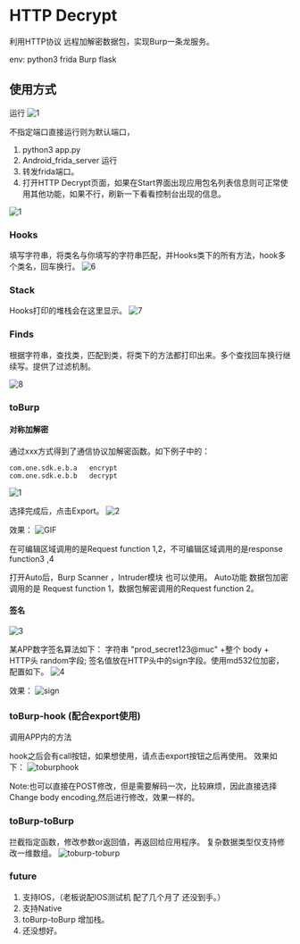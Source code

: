 # HTTP Decrypt

利用HTTP协议 远程加解密数据包，实现Burp一条龙服务。


env:
python3
frida
Burp
flask


## 使用方式

运行
![1](images/0.png)

不指定端口直接运行则为默认端口，

1. python3 app.py
2. Android_frida_server 运行
3. 转发frida端口。 
4. 打开HTTP Decrypt页面，如果在Start界面出现应用包名列表信息则可正常使用其他功能，如果不行，刷新一下看看控制台出现的信息。

![1](images/5.png)


### Hooks
填写字符串，将类名与你填写的字符串匹配，并Hooks类下的所有方法，hook多个类名，回车换行。
![6](images/6.png)

### Stack
Hooks打印的堆栈会在这里显示。
![7](images/7.png)

### Finds
根据字符串，查找类，匹配到类，将类下的方法都打印出来。多个查找回车换行继续写。提供了过滤机制。

![8](images/8.png)

### toBurp

#### 对称加解密

通过xxx方式得到了通信协议加解密函数。如下例子中的：
```
com.one.sdk.e.b.a   encrypt
com.one.sdk.e.b.b   decrypt 
```
![1](images/1.png)

选择完成后，点击Export。
![2](images/2.png)

效果：
![GIF](images/post.gif)

在可编辑区域调用的是Request function 1,2，不可编辑区域调用的是response function3 ,4

打开Auto后，Burp Scanner ，Intruder模块 也可以使用。
Auto功能 数据包加密调用的是 Request function 1，数据包解密调用的Request function 2。

#### 签名
![3](images/3.png)

某APP数字签名算法如下：
字符串  "prod_secret123@muc" +整个 body + HTTP头 random字段;
签名值放在HTTP头中的sign字段。使用md532位加密，配置如下。
![4](images/4.png)

效果：
![sign](images/sign.gif)



### toBurp-hook (配合export使用)
调用APP内的方法

hook之后会有call按钮，如果想使用，请点击export按钮之后再使用。
效果如下：
![toburphook](images/toburphook.gif)

Note:也可以直接在POST修改，但是需要解码一次，比较麻烦，因此直接选择Change body encoding,然后进行修改，效果一样的。

### toBurp-toBurp
拦截指定函数，修改参数or返回值，再返回给应用程序。
复杂数据类型仅支持修改一维数组。
![toburp-toburp](images/toburp-toburp.gif)


### future
1. 支持IOS，（老板说配IOS测试机 配了几个月了 还没到手。）
2. 支持Native
3. toBurp-toBurp 增加栈。
4. 还没想好。
